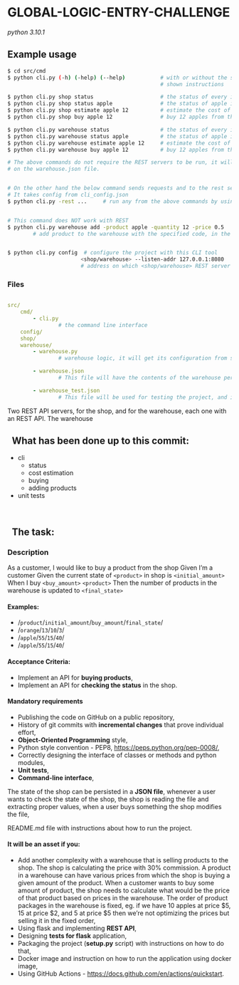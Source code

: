 # GLOBAL-LOGIC-ENTRY-CHALLENGE

*python 3.10.1*

## Example usage

```bash
$ cd src/cmd
$ python cli.py (-h) (-help) (--help)           # with or without the switch it will display the below 
                                                # shown instructions

$ python cli.py shop status                     # the status of every item in the shop
$ python cli.py shop status apple               # the status of apple in the shop
$ python cli.py shop estimate apple 12          # estimate the cost of 12 apples in the shop
$ python cli.py shop buy apple 12               # buy 12 apples from the shop

$ python cli.py warehouse status                # the status of every item in the warehouse
$ python cli.py warehouse status apple          # the status of apple in the warehouse
$ python cli.py warehouse estimate apple 12     # estimate the cost of 12 apples in the warehouse
$ python cli.py warehouse buy apple 12          # buy 12 apples from the warehouse

# The above commands do not require the REST servers to be run, it will operate directly
# on the warehouse.json file.


# On the other hand the below command sends requests and to the rest servers
# It takes config from cli_config.json
$ python cli.py -rest ...     # run any from the above commands by using REST


# This command does NOT work with REST  
$ python cli.py warehouse add -product apple -quantity 12 -price 0.5
        # add product to the warehouse with the specified code, in the quantity, and with the price


$ python cli.py config  # configure the project with this CLI tool 
                       <shop/warehouse> --listen-addr 127.0.0.1:8080
                       # address on which <shop/warehouse> REST server will be listening

```



### Files

```yaml

src/
    cmd/
        - cli.py
                # the command line interface
    config/
    shop/
    warehouse/
        - warehouse.py
                # warehouse logic, it will get its configuration from src/config/warehouse_config(_test).json

        - warehouse.json
                # This file will have the contents of the warehouse persisted

        - warehouse_test.json
                # This file will be used for testing the project, and its contents will be constantly reset every test

```


Two REST API servers, for the shop, and for the warehouse, each one with an REST API.
The warehouse


## &nbsp; What has been done up to this commit:
 - cli
   - status
   - cost estimation
   - buying
   - adding products
 - unit tests

<br>

##  &nbsp; The task:

### Description
 
As a customer, I would like to buy a product from the shop
Given I’m a customer
Given the current state of `<product>` in shop is `<initial_amount>`
When I buy `<buy_amount>` `<product>`
Then the number of products in the warehouse is updated to `<final_state>`

 
#### Examples:
 - /`product`/`initial_amount`/`buy_amount`/`final_state`/
 - /`orange`/`13`/`10`/`3`/
 - /`apple`/`55`/`15`/`40`/
 - /`apple`/`55`/`15`/`40`/

 
#### Acceptance Criteria:
 - Implement an API for **buying products**,
 - Implement an API for **checking the status** in the shop.

#### Mandatory requirements
 - Publishing the code on GitHub on a public repository,
 - History of git commits with **incremental changes** that prove individual effort,
 - **Object-Oriented Programming** style,
 - Python style convention - PEP8, https://peps.python.org/pep-0008/,
 - Correctly designing the interface of classes or methods and python modules,
 - **Unit tests**,
 - **Command-line interface**,

The state of the shop can be persisted in a **JSON file**, whenever a user wants to check the state of the shop, the shop is reading the file and extracting proper values, when a user buys something the shop modifies the file,

README.md file with instructions about how to run the project.

#### It will be an asset if you:

 - Add another complexity with a warehouse that is selling products to the shop. The shop is calculating the price with 30% commission. A product in a warehouse can have various prices from which the shop is buying a given amount of the product. When a customer wants to buy some amount of product, the shop needs to calculate what would be the price of that product based on prices in the warehouse. The order of product packages in the warehouse is fixed, eg. if we have 10 apples at price \$5, 15 at price \$2, and 5 at price \$5 then we’re not optimizing the prices but selling it in the fixed order,
 - Using flask and implementing **REST API**,
 - Designing **tests for flask** application,
 - Packaging the project (**setup.py** script) with instructions on how to do that,
 - Docker image and instruction on how to run the application using docker image,
 - Using GitHub Actions - https://docs.github.com/en/actions/quickstart.



